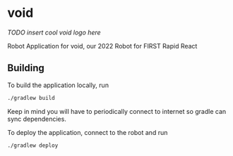 # void

*TODO insert cool void logo here*

Robot Application for void, our 2022 Robot for FIRST Rapid React

## Building

To build the application locally, run

```bash
./gradlew build
```

Keep in mind you will have to periodically connect to internet so gradle can sync dependencies.

To deploy the application, connect to the robot and run

```bash
./gradlew deploy
```
